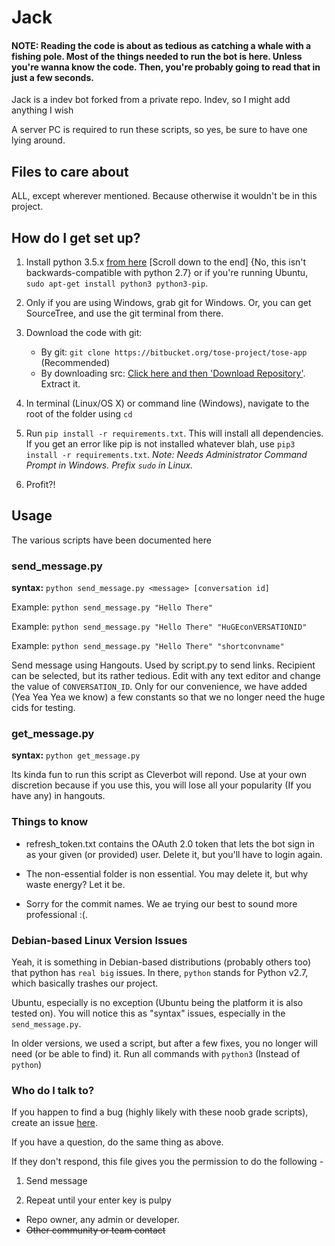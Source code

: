 # Jack

#### NOTE: Reading the code is about as tedious as catching a whale with a fishing pole. Most of the things needed to run the bot is here. Unless you're wanna know the code. Then, you're probably going to read that in just a few seconds.



Jack is a indev bot forked from a private repo.
Indev, so I might add anything I wish


A server PC is required to run these scripts, so yes, be sure to have one lying around.


## Files to care about

ALL, except wherever mentioned. Because otherwise it wouldn't be in this project.


## How do I get set up?

1. Install python 3.5.x [from here](https://www.python.org/downloads/release/python-351/) [Scroll down to the end] {No, this isn't backwards-compatible with python 2.7} or if you're running Ubuntu, `sudo apt-get install python3 python3-pip`.

2. Only if you are using Windows, grab git for Windows. Or, you can get SourceTree, and use the git terminal from there.

3. Download the code with git:
    * By git:
`git clone https://bitbucket.org/tose-project/tose-app` (Recommended)
    * By downloading src: [Click here and then 'Download Repository'](https://bitbucket.org/tose-project/tose-app/downloads). Extract it.

4. In terminal (Linux/OS X) or command line (Windows), navigate to the root of the folder using `cd` 

5. Run `pip install -r requirements.txt`. This will install all dependencies. If you get an error like pip is not installed whatever blah, use `pip3 install -r requirements.txt`. _Note: Needs Administrator Command Prompt in Windows. Prefix `sudo` in Linux._

6. Profit?!


## Usage

The various scripts have been documented here

### send_message.py
**syntax:** `python send_message.py <message> [conversation id]`

Example: `python send_message.py "Hello There"`

Example: `python send_message.py "Hello There" "HuGEconVERSATIONID"`

Example: `python send_message.py "Hello There" "shortconvname"`

Send message using Hangouts. Used by script.py to send links. Recipient can be selected, but its rather tedious. Edit with any text editor and change the value of `CONVERSATION_ID`.
Only for our convenience, we have added (Yea Yea Yea we know) a few constants so that we no longer need the huge cids for testing.

### get_message.py
**syntax:** `python get_message.py`

Its kinda fun to run this script as Cleverbot will repond. Use at your own discretion because if you use this, you will lose all your popularity (If you have any) in hangouts.

### Things to know

* refresh_token.txt contains the OAuth 2.0 token that lets the bot sign in as your given (or provided) user. Delete it, but you'll have to login again.

* The non-essential folder is non essential. You may delete it, but why waste energy? Let it be.

* Sorry for the commit names. We ae trying our best to sound more professional :(.


### Debian-based Linux Version Issues

Yeah, it is something in Debian-based distributions (probably others too) that python has `real big` issues. In there, `python` stands for Python v2.7, which basically trashes our project.

Ubuntu, especially is no exception (Ubuntu being the platform it is also tested on). You will notice this as "syntax" issues, especially in the `send_message.py`.

In older versions, we used a script, but after a few fixes, you no longer will need (or be able to find) it. Run all commands with `python3` (Instead of `python`)


### Who do I talk to? ###

If you happen to find a bug (highly likely with these noob grade scripts), create an issue [here](https://bitbucket.org/tose-project/tose-app/issues).

If you have a question, do the same thing as above.

If they don't respond, this file gives you the permission to do the following - 

1. Send message

2. Repeat until your enter key is pulpy

* Repo owner, any admin or developer.
* ~~Other community or team contact~~
